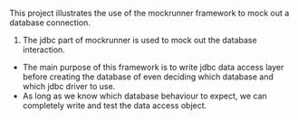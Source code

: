 This project illustrates the use of the mockrunner framework to mock out a database connection.

1. The jdbc part of mockrunner is used to mock out the database interaction.
* The main purpose of this framework is to write jdbc data access layer before creating the database
of even deciding which database and which jdbc driver to use.
* As long as we know which database behaviour to expect, we can completely write and test the data access object.

